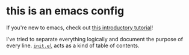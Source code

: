 # this is an emacs config

If you're new to emacs, check out
[this introductory tutorial](http://www.braveclojure.com/basic-emacs/)!

I've tried to separate everything logically and document the purpose
of every line. [`init.el`](./init.el) acts as a kind of table of contents.
